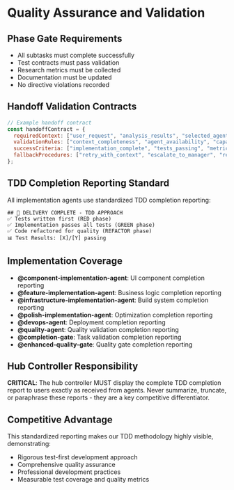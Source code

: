 # Quality Assurance and Validation

## Phase Gate Requirements
- All subtasks must complete successfully
- Test contracts must pass validation
- Research metrics must be collected
- Documentation must be updated
- No directive violations recorded

## Handoff Validation Contracts
```javascript
// Example handoff contract
const handoffContract = {
  requiredContext: ["user_request", "analysis_results", "selected_agent"],
  validationRules: ["context_completeness", "agent_availability", "capability_match"],
  successCriteria: ["implementation_complete", "tests_passing", "metrics_collected"],
  fallbackProcedures: ["retry_with_context", "escalate_to_manager", "report_failure"]
};
```

## TDD Completion Reporting Standard

All implementation agents use standardized TDD completion reporting:

```
## 🚀 DELIVERY COMPLETE - TDD APPROACH
✅ Tests written first (RED phase)
✅ Implementation passes all tests (GREEN phase)
✅ Code refactored for quality (REFACTOR phase)
📊 Test Results: [X]/[Y] passing
```

## Implementation Coverage
- **@component-implementation-agent**: UI component completion reporting
- **@feature-implementation-agent**: Business logic completion reporting  
- **@infrastructure-implementation-agent**: Build system completion reporting
- **@polish-implementation-agent**: Optimization completion reporting
- **@devops-agent**: Deployment completion reporting
- **@quality-agent**: Quality validation completion reporting
- **@completion-gate**: Task validation completion reporting
- **@enhanced-quality-gate**: Quality gate completion reporting

## Hub Controller Responsibility
**CRITICAL**: The hub controller MUST display the complete TDD completion report to users exactly as received from agents. Never summarize, truncate, or paraphrase these reports - they are a key competitive differentiator.

## Competitive Advantage
This standardized reporting makes our TDD methodology highly visible, demonstrating:
- Rigorous test-first development approach
- Comprehensive quality assurance
- Professional development practices
- Measurable test coverage and quality metrics